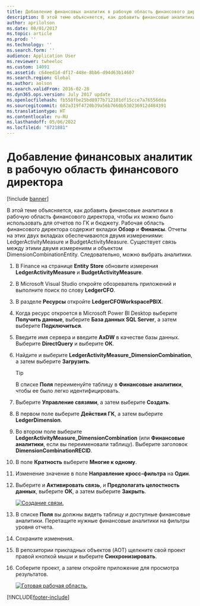 ```yaml
---
title: Добавление финансовых аналитик в рабочую область финансового директора
description: В этой теме объясняется, как добавить финансовые аналитики в рабочую область финансового директора, чтобы их можно было использовать для отчетов по ГК и бюджету.
author: aprilolson
ms.date: 08/01/2017
ms.topic: article
ms.prod: ''
ms.technology: ''
ms.search.form: ''
audience: Application User
ms.reviewer: twheeloc
ms.custom: 14091
ms.assetid: c64eed1d-df17-448e-8bb6-d94d63b14607
ms.search.region: Global
ms.author: aolson
ms.search.validFrom: 2016-02-28
ms.dyn365.ops.version: July 2017 update
ms.openlocfilehash: fb558fbe25bd8977b712101df15cce7a76556dda
ms.sourcegitcommit: 602a319f4720b39a56b7660b530236912d484391
ms.translationtype: HT
ms.contentlocale: ru-RU
ms.lasthandoff: 05/06/2022
ms.locfileid: "8721881"
---
```

# <a name="add-financial-dimensions-to-the-cfo-workspace"></a>Добавление финансовых аналитик в рабочую область финансового директора

[!include [banner](../includes/banner.md)]

В этой теме объясняется, как добавить финансовые аналитики в рабочую область финансового директора, чтобы их можно было использовать для отчетов по ГК и бюджету. Рабочая область финансового директора содержит вкладки **Обзор** и **Финансы**. Отчеты на этих двух вкладках обеспечиваются двумя измерениями: LedgerActivityMeasure и BudgetActivityMeasure. Существует связь между этими двумя измерениям и объектом DimensionCombinationEntity. Следовательно, можно выбрать аналитики.

1. В Finance на странице **Entity Store** обновите измерения **LedgerActivityMeasure** и **BudgetActivityMeasure**.
2. В Microsoft Visual Studio откройте обозреватель приложений и выполните поиск по слову **LedgerCFO**.
3. В разделе **Ресурсы** откройте **LedgerCFOWorkspacePBIX**.
4. Когда ресурс откроется в Microsoft Power BI Desktop выберите **Получить данные**, выберите **База данных SQL Server**, а затем выберите **Подключиться**.
5. Введите имя сервера и введите **AxDW** в качестве базы данных. Выберите **DirectQuery** и выберите **ОК**.
6. Найдите и выберите **LedgerActivityMeasure\_DimensionCombination**, а затем выберите **Загрузить**.

    > [!TIP]
    > В списке **Поля** переименуйте таблицу в **Финансовые аналитики**, чтобы ее было легко идентифицировать.

7. Выберите **Управление связями**, а затем выберите **Создать**.
8. В первом поле выберите **Действия ГК**, а затем выберите **LedgerDimension**.
9. Во втором поле выберите **LedgerActivityMeasure\_DimensionCombination** (или **Финансовые аналитики**, если вы переименовали таблицу). Выберите заголовок **DimensionCombinationRECID**.
10. В поле **Кратность** выберите **Многие к одному**.
11. Изменение значение в поле **Направление кросс-фильтра** на **Один**.
12. Выберите и **Активировать связь**, и **Предполагать целостность данных**, выберите **ОК**, а затем выберите **Закрыть**.

    [![Создание связи.](./media/Create-relationship.png)](./media/Create-relationship.png)

13. В списке **Поля** вы должны видеть таблицу и доступные финансовые аналитики. Перетащите нужные финансовые аналитики на фильтры уровня отчета.
14. Сохраните изменения.
15. В репозитории прикладных объектов (AOT) щелкните свой проект правой кнопкой мыши и выберите **Синхронизировать**.
16. Соберите проект, а затем откройте приложение для просмотра результатов.

    [![Готовая рабочая область.](./media/workspace.png)](./media/workspace.png)


[!INCLUDE[footer-include](../../includes/footer-banner.md)]
